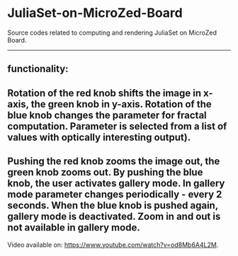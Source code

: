 # JuliaSet-on-MicroZed-Board
Source codes related to computing and rendering JuliaSet on MicroZed Board.

-----
functionality: 
-----
Rotation of the red knob shifts the image in x-axis, the green knob in y-axis.
Rotation of the blue knob changes the parameter for fractal computation. Parameter is selected from a list of values with optically interesting output).
-----
Pushing the red knob zooms the image out, the green knob zooms out. By pushing the blue knob, the user activates gallery mode. In gallery mode parameter changes periodically - every 2 seconds.
When the blue knob is pushed again, gallery mode is deactivated. Zoom in and out is not available in gallery mode.
-----

Video available on: https://www.youtube.com/watch?v=od8Mb6A4L2M.
